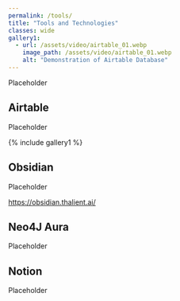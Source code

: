 ```yaml
---
permalink: /tools/
title: "Tools and Technologies"
classes: wide
gallery1:
  - url: /assets/video/airtable_01.webp
    image_path: /assets/video/airtable_01.webp
    alt: "Demonstration of Airtable Database"
---
```


Placeholder

## Airtable

Placeholder

{% include gallery1 %}

## Obsidian

Placeholder

https://obsidian.thalient.ai/

## Neo4J Aura

Placeholder

## Notion

Placeholder